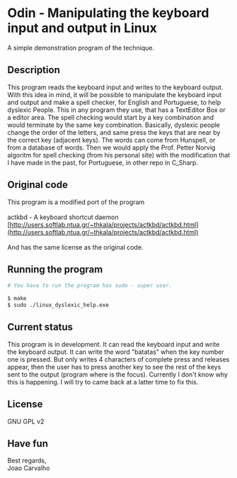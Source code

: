 # Odin - Manipulating the keyboard input and output in Linux
A simple demonstration program of the technique.

## Description
This program reads the keyboard input and writes to the keyboard output. With this idea in mind, it will be possible to manipulate the keyboard input and output and make a spell checker, for English and Portuguese, to help dyslexic People. This in any program they use, that has a TextEditor Box or a editor area. The spell checking would start by a key combination and would terminate by the same key combination. Basically, dyslexic people change the order of the letters, and same press the keys that are near by the correct key (adjacent keys). The words can come from Hunspell, or from a database of words. Then we would apply the Prof. Petter Norvig algoritm for spell checking (from his personal site) with the modification that I have made in the past, for Portuguese, in other repo in C_Sharp.

## Original code
This program is a modified port of the program <br>
<br>
actkbd - A keyboard shortcut daemon <br>
[http://users.softlab.ntua.gr/~thkala/projects/actkbd/actkbd.html](http://users.softlab.ntua.gr/~thkala/projects/actkbd/actkbd.html) <br>
<br>
And has the same license as the original code.

## Running the program
``` bash
# You have to run the program has sudo - super user.

$ make
$ sudo ./linux_dyslexic_help.exe  
```

## Current status
This program is in development. It can read the keyboard input and write the keyboard output. It can write the word "batatas" when the key number one is pressed. But only writes 4 characters of complete press and releases appear, then the user has to press another key to see the rest of the keys sent to the output (program where is the focus). Currently I don't know why this is happening. I will try to came back at a latter time to fix this. 

## License
GNU GPL v2

## Have fun
Best regards, <br>
Joao Carvalho <br>
